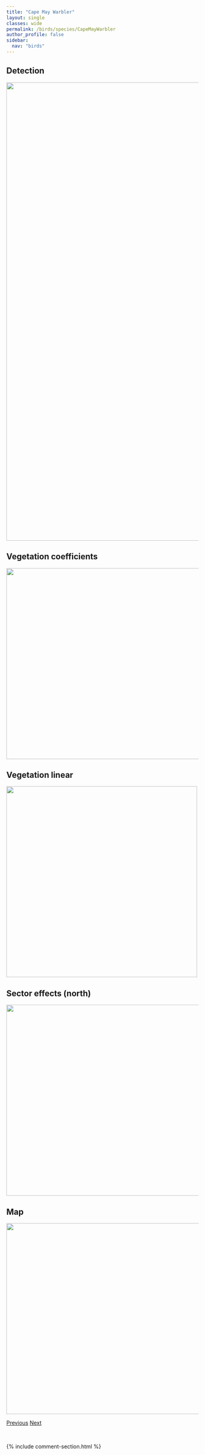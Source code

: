 ```yaml
---
title: "Cape May Warbler"
layout: single
classes: wide
permalink: /birds/species/CapeMayWarbler
author_profile: false
sidebar:
  nav: "birds"
---
```


<h2>Detection</h2>

<a href="https://drive.google.com/uc?export=view&id=1van7tZdLmqjgxDBwqeesgRBjlM3UMPOD">
<img src="https://drive.google.com/uc?export=view&id=1van7tZdLmqjgxDBwqeesgRBjlM3UMPOD" height = "1200" width = "800">
</a>

<h2>Vegetation coefficients</h2>

<a href="https://drive.google.com/uc?export=view&id=13m43b86F_UMa045WG1i8Lrw_zG4nhZBs">
<img src="https://drive.google.com/uc?export=view&id=13m43b86F_UMa045WG1i8Lrw_zG4nhZBs" height = "500" width = "1000">
</a>

<h2>Vegetation linear</h2>

<a href="https://drive.google.com/uc?export=view&id=1WcnVCS39gjmL9_Jp9AihiLroqJpM_aD4">
<img src="https://drive.google.com/uc?export=view&id=1WcnVCS39gjmL9_Jp9AihiLroqJpM_aD4" height = "500" width = "500">
</a>

<h2>Sector effects (north)</h2>

<a href="https://drive.google.com/uc?export=view&id=1CWzv5sl2GUZvzJYeo4zZNPoak20511Lq">
<img src="https://drive.google.com/uc?export=view&id=1CWzv5sl2GUZvzJYeo4zZNPoak20511Lq" height = "500" width = "1000">
</a>

<h2>Map</h2>

<a href="https://drive.google.com/uc?export=view&id=1dpmKziJAW5RLH77EdBvABnTQRh-2GMJJ">
<img src="https://drive.google.com/uc?export=view&id=1dpmKziJAW5RLH77EdBvABnTQRh-2GMJJ" height = "500" width = "1500">
</a>

<a href="/DevelopmentWebsite/birds/species/CliffSwallow" class="pagination--pager" title="Cliff Swallow">Previous</a> <a href="/DevelopmentWebsite/birds/species/CommonGoldeneye" class="pagination--pager" title="Common Goldeneye">Next</a>

<p>&nbsp;</p>

{% include comment-section.html %}
